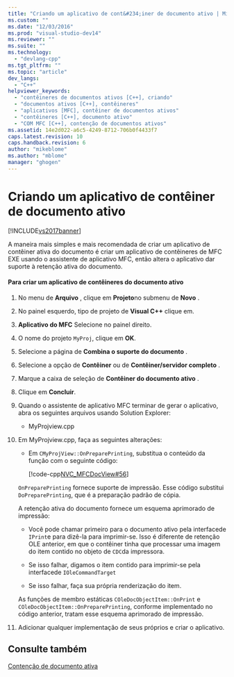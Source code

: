 ```yaml
---
title: "Criando um aplicativo de cont&#234;iner de documento ativo | Microsoft Docs"
ms.custom: ""
ms.date: "12/03/2016"
ms.prod: "visual-studio-dev14"
ms.reviewer: ""
ms.suite: ""
ms.technology: 
  - "devlang-cpp"
ms.tgt_pltfrm: ""
ms.topic: "article"
dev_langs: 
  - "C++"
helpviewer_keywords: 
  - "contêineres de documentos ativos [C++], criando"
  - "documentos ativos [C++], contêineres"
  - "aplicativos [MFC], contêiner de documentos ativos"
  - "contêineres [C++], documento ativo"
  - "COM MFC [C++], contenção de documentos ativos"
ms.assetid: 14e2d022-a6c5-4249-8712-706b0f4433f7
caps.latest.revision: 10
caps.handback.revision: 6
author: "mikeblome"
ms.author: "mblome"
manager: "ghogen"
---
```

# Criando um aplicativo de cont&#234;iner de documento ativo
[!INCLUDE[vs2017banner](../assembler/inline/includes/vs2017banner.md)]

A maneira mais simples e mais recomendada de criar um aplicativo de contêiner ativa do documento é criar um aplicativo de contêineres de MFC EXE usando o assistente de aplicativo MFC, então altera o aplicativo dar suporte à retenção ativa do documento.  
  
#### Para criar um aplicativo de contêineres do documento ativo  
  
1.  No menu de **Arquivo** , clique em **Projeto**no submenu de **Novo** .  
  
2.  No painel esquerdo, tipo de projeto de **Visual C\+\+** clique em.  
  
3.  **Aplicativo do MFC** Selecione no painel direito.  
  
4.  O nome do projeto `MyProj`, clique em **OK**.  
  
5.  Selecione a página de **Combina o suporte do documento** .  
  
6.  Selecione a opção de **Contêiner** ou de **Contêiner\/servidor completo** .  
  
7.  Marque a caixa de seleção de **Contêiner do documento ativo** .  
  
8.  Clique em **Concluir**.  
  
9. Quando o assistente de aplicativo MFC terminar de gerar o aplicativo, abra os seguintes arquivos usando Solution Explorer:  
  
    -   MyProjview.cpp  
  
10. Em MyProjview.cpp, faça as seguintes alterações:  
  
    -   Em `CMyProjView::OnPreparePrinting`, substitua o conteúdo da função com o seguinte código:  
  
         [!code-cpp[NVC_MFCDocView#56](../mfc/codesnippet/CPP/creating-an-active-document-container-application_1.cpp)]  
  
     `OnPreparePrinting` fornece suporte de impressão.  Esse código substitui `DoPreparePrinting`, que é a preparação padrão de cópia.  
  
     A retenção ativa do documento fornece um esquema aprimorado de impressão:  
  
    -   Você pode chamar primeiro para o documento ativo pela interfacede `IPrint`e para dizê\-la para imprimir\-se.  Isso é diferente de retenção OLE anterior, em que o contêiner tinha que processar uma imagem do item contido no objeto de `CDC`da impressora.  
  
    -   Se isso falhar, digamos o item contido para imprimir\-se pela interfacede `IOleCommandTarget`  
  
    -   Se isso falhar, faça sua própria renderização do item.  
  
     As funções de membro estáticas `COleDocObjectItem::OnPrint` e `COleDocObjectItem::OnPreparePrinting`, conforme implementado no código anterior, tratam esse esquema aprimorado de impressão.  
  
11. Adicionar qualquer implementação de seus próprios e criar o aplicativo.  
  
## Consulte também  
 [Contenção de documento ativa](../mfc/active-document-containment.md)